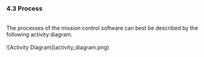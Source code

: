 ### 4.3 Process
<br>
The processes of the mission control software can best be described by the following activity diagram.
<br><br>
![Activity Diagram](activity_diagram.png)
